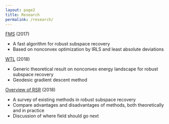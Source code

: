 ```yaml
---
layout: page2
title: Research
permalink: /research/
---
```


[FMS](FMS) (2017)
- A fast algorithm for robust subspace recovery
- Based on nonconvex optimization by IRLS and least absolute deviations

[WTL](WTL) (2018)
- Generic theoretical result on nonconvex energy landscape for robust subspace recovery 
- Geodesic gradient descent method

[Overview of RSR](rsr_overview) (2018)
- A survey of existing methods in robust subspace recovery
- Compare advantages and disadvantages of methods, both theoretically and in practice
- Discussion of where field should go next
